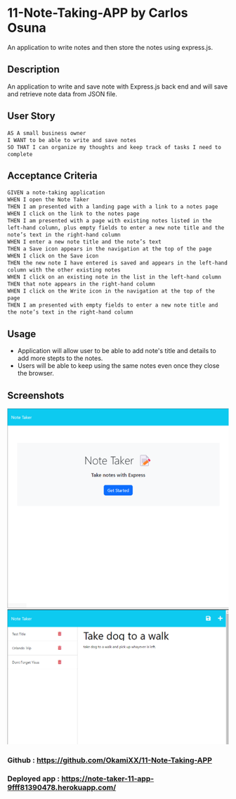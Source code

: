 # 11-Note-Taking-APP by Carlos Osuna

An application to write notes and then store the notes using express.js.


## Description
An application to write and save note with Express.js back end and will save and retrieve note data from JSON file.

## User Story
```
AS A small business owner
I WANT to be able to write and save notes
SO THAT I can organize my thoughts and keep track of tasks I need to complete
```
## Acceptance Criteria
```
GIVEN a note-taking application
WHEN I open the Note Taker
THEN I am presented with a landing page with a link to a notes page
WHEN I click on the link to the notes page
THEN I am presented with a page with existing notes listed in the left-hand column, plus empty fields to enter a new note title and the note’s text in the right-hand column
WHEN I enter a new note title and the note’s text
THEN a Save icon appears in the navigation at the top of the page
WHEN I click on the Save icon
THEN the new note I have entered is saved and appears in the left-hand column with the other existing notes
WHEN I click on an existing note in the list in the left-hand column
THEN that note appears in the right-hand column
WHEN I click on the Write icon in the navigation at the top of the page
THEN I am presented with empty fields to enter a new note title and the note’s text in the right-hand column
```


## Usage
- Application will allow user to be able to add note's title and details to add more stepts to the notes.
- Users will be able to keep using the same notes even once they close the browser.

## Screenshots
![](./img/1.png)
![](./img/2.png)

### Github : https://github.com/OkamiXX/11-Note-Taking-APP

### Deployed app : https://note-taker-11-app-9fff81390478.herokuapp.com/